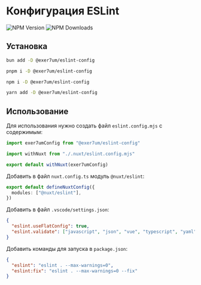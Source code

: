 # Конфигурация ESLint

![NPM Version](https://img.shields.io/npm/v/%40exer7um%2Feslint-config?color=%232563EB)
![NPM Downloads](https://img.shields.io/npm/dt/%40exer7um%2Feslint-config?color=%232563EB)

## Установка

```bash
bun add -D @exer7um/eslint-config
```

```bash
pnpm i -D @exer7um/eslint-config
```

```bash
npm i -D @exer7um/eslint-config
```

```bash
yarn add -D @exer7um/eslint-config
```

## Использование

Для использования нужно создать файл `eslint.config.mjs` с содержимым:

```js
import exer7umConfig from "@exer7um/eslint-config"

import withNuxt from "./.nuxt/eslint.config.mjs"

export default withNuxt(exer7umConfig)
```

Добавить в файл `nuxt.config.ts` модуль `@nuxt/eslint`:

```ts
export default defineNuxtConfig({
  modules: ["@nuxt/eslint"],
})
```

Добавить в файл `.vscode/settings.json`:

```json
{
  "eslint.useFlatConfig": true,
  "eslint.validate": ["javascript", "json", "vue", "typescript", "yaml"]
}
```

Добавить команды для запуска в `package.json`:

```json
{
  "eslint": "eslint . --max-warnings=0",
  "eslint:fix": "eslint . --max-warnings=0 --fix"
}
```
